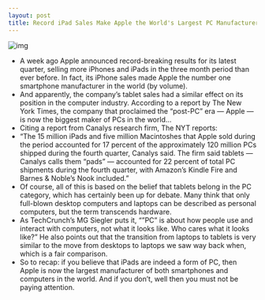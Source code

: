 ```yaml
---
layout: post
title: Record iPad Sales Make Apple the World's Largest PC Manufacturer
---
```

![img](http://media.idownloadblog.com/wp-content/uploads/2012/01/apple-ipad-sales-21.jpg)
* A week ago Apple announced record-breaking results for its latest quarter, selling more iPhones and iPads in the three month period than ever before. In fact, its iPhone sales made Apple the number one smartphone manufacturer in the world (by volume).
* And apparently, the company’s tablet sales had a similar effect on its position in the computer industry. According to a report by The New York Times, the company that proclaimed the “post-PC” era — Apple — is now the biggest maker of PCs in the world…
* Citing a report from Canalys research firm, The NYT reports:
* “The 15 million iPads and five million Macintoshes that Apple sold during the period accounted for 17 percent of the approximately 120 million PCs shipped during the fourth quarter, Canalys said. The firm said tablets — Canalys calls them “pads” — accounted for 22 percent of total PC shipments during the fourth quarter, with Amazon’s Kindle Fire and Barnes & Noble’s Nook included.”
* Of course, all of this is based on the belief that tablets belong in the PC category, which has certainly been up for debate. Many think that only full-blown desktop computers and laptops can be described as personal computers, but the term transcends hardware.
* As TechCrunch’s MG Siegler puts it, “”PC” is about how people use and interact with computers, not what it looks like. Who cares what it looks like?” He also points out that the transition from laptops to tablets is very similar to the move from desktops to laptops we saw way back when, which is a fair comparison.
* So to recap: if you believe that iPads are indeed a form of PC, then Apple is now the largest manufacturer of both smartphones and computers in the world. And if you don’t, well then you must not be paying attention.

